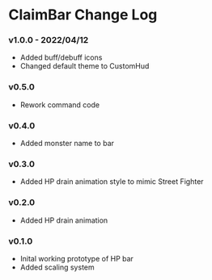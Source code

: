 # ClaimBar Change Log

### v1.0.0 - 2022/04/12

- Added buff/debuff icons
- Changed default theme to CustomHud

### v0.5.0

- Rework command code

### v0.4.0

- Added monster name to bar

### v0.3.0

- Added HP drain animation style to mimic Street Fighter

### v0.2.0

- Added HP drain animation

### v0.1.0

- Inital working prototype of HP bar
- Added scaling system